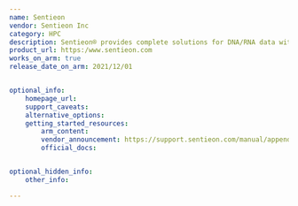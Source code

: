 ```yaml
---
name: Sentieon
vendor: Sentieon Inc
category: HPC
description: Sentieon® provides complete solutions for DNA/RNA data with software that is deployable on any generic CPU-based computing system. The software improves upon the BWA, STAR and Minimap2 aligners with accelerated alignment speeds while producing identical output. 
product_url: https:/www.sentieon.com
works_on_arm: true
release_date_on_arm: 2021/12/01


optional_info:
    homepage_url: 
    support_caveats:
    alternative_options:
    getting_started_resources:
        arm_content: 
        vendor_announcement: https://support.sentieon.com/manual/appendix/releasenotes/
        official_docs: 


optional_hidden_info:
    other_info:

---
```

